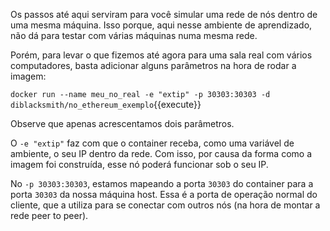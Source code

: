 Os passos até aqui serviram para você simular uma rede de nós dentro de uma mesma máquina. Isso porque, aqui nesse ambiente de aprendizado, não dá para testar com várias máquinas numa mesma rede.

Porém, para levar o que fizemos até agora para uma sala real com vários computadores, basta adicionar alguns parâmetros na hora de rodar a imagem:

`docker run --name meu_no_real -e "extip" -p 30303:30303 -d diblacksmith/no_ethereum_exemplo`{{execute}}

Observe que apenas acrescentamos dois parâmetros.

O `-e "extip"` faz com que o container receba, como uma variável de ambiente, o seu IP dentro da rede. Com isso, por causa da forma como a imagem foi construída, esse nó poderá funcionar sob o seu IP.

No `-p 30303:30303`, estamos mapeando a porta `30303` do container para a porta `30303` da nossa máquina host. Essa é a porta de operação normal do cliente, que a utiliza para se conectar com outros nós (na hora de montar a rede peer to peer).